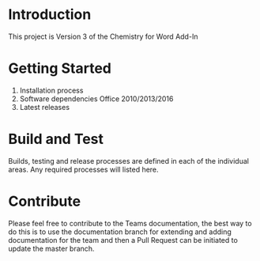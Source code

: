 # Introduction 
This project is Version 3 of the Chemistry for Word Add-In

# Getting Started

1.	Installation process
2.	Software dependencies Office 2010/2013/2016
3.	Latest releases

# Build and Test
Builds, testing and release processes are defined in each of the individual areas. Any required processes will listed here.

# Contribute
Please feel free to contribute to the Teams documentation, the best way to do this is to use the documentation branch for extending and adding documentation for the team and then a Pull Request can be initiated to update the master branch.
